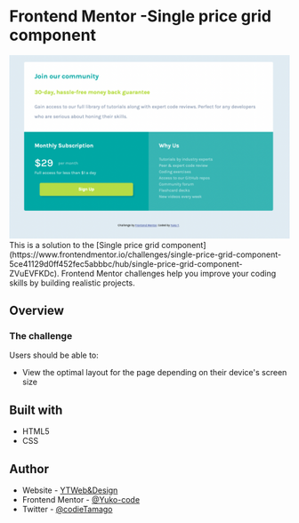 # Frontend Mentor -Single price grid component
<img src="https://github.com/Yuko-code/Yuko-code/blob/main/single-priced.png" width="900">
This is a solution to the [Single price grid component]
(https://www.frontendmentor.io/challenges/single-price-grid-component-5ce41129d0ff452fec5abbbc/hub/single-price-grid-component-ZVuEVFKDc). Frontend Mentor challenges help you improve your coding skills by building realistic projects.

## Overview

### The challenge

Users should be able to:

- View the optimal layout for the page depending on their device's screen size


## Built with
- HTML5 
- CSS

## Author

- Website - [YTWeb&Design](https://ytwebxdesign.com/)
- Frontend Mentor - [@Yuko-code](https://www.frontendmentor.io/profile/Yuko-code)
- Twitter - [@codieTamago](https://www.twitter.com/codieTamago)

